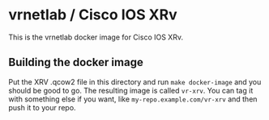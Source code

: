 vrnetlab / Cisco IOS XRv
========================
This is the vrnetlab docker image for Cisco IOS XRv.

Building the docker image
-------------------------
Put the XRV .qcow2 file in this directory and run `make docker-image` and you
should be good to go. The resulting image is called `vr-xrv`. You can tag it
with something else if you want, like `my-repo.example.com/vr-xrv` and then
push it to your repo.
